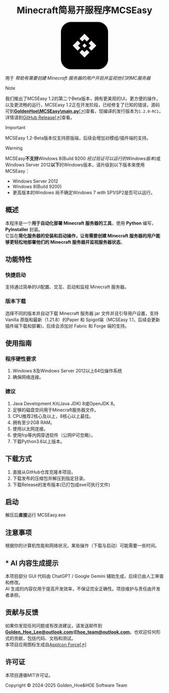 <h1 align="center">Minecraft简易开服程序MCSEasy</h1>

<p align="center">
  <img src="logo.svg" alt="MCSEasy Logo" width="150">
</p>

用于 *帮助有需要创建 Minecraft 服务器的用户开启并监视他们的MC服务器*
> [!NOTE]
> 我们推出了MCSEasy 1.2的第二个Beta版本，拥有更美观的UI，更方便的操作，以及更流畅的运行，MCSEasy 1.2正在开发阶段，已经修复了已知的错误，源码可到[**GoldenHoe\MCSEasy\main.py**[↗]](https://github.com/GoldenHoe/MCSEasy/blob/main/main.py)查看，现编译的发行版本为`1.2.0-RC1`，详情请到[GitHub Release[↗]](https://github.com/GoldenHoe/MCSEasy/releases)查看。

> [!IMPORTANT]
> MCSEasy 1.2-Beta版本仅支持原版端，后续会增加对模组/插件端的支持。

> [!WARNING]
> MCSEasy**不支持**Windows 8(Build 9200 *经过验证可以运行的Windows版本*)或Windows Server 2012**以下**的Windows版本，请升级到以下版本来使用MCSEasy：
> - Windows Server 2012
> - Windows 8(Build 9200)
> - 更高版本的Windows
> 尚不确定Windows 7 with SP1/SP2是否可以运行。

## 概述

本程序是一个**用于自动化部署 Minecraft 服务器的工具**，使用 **Python** 编写，**PyInstaller** 封装。
<br>它旨在**简化服务器的安装和启动操作，让有需要创建 Minecraft 服务器的用户能够更轻松地部署他们的 Minecraft 服务器并监视服务器状态**。

## 功能特性

### 快捷启动
支持通过简单的UI配置、交互、启动和监视 Minecraft 服务器。

### 版本下载
选择不同的版本并自动下载 Minecraft 服务器 jar 文件并且引导用户设置，支持 Vanilla 原版和最新（1.21.8）的Paper 和 Spigot端（MCSEasy 1.1，后续会更新插件端下载和部署)，后续会添加对 Fabric 和 Forge 端的支持。

## 使用指南
### 程序硬性要求
1. Windows 8及Windows Server 2012以上64位操作系统
2. 确保网络连接。

### 建议
1. Java Development Kit(Java JDK) 8或OpenJDK 8。
2. 足够的磁盘空间用于Minecraft服务器文件。
3. CPU推荐2核心及以上，8核心以上最佳。
4. 拥有至少2GB RAM。
5. 使用以太网连接。
6. 使用frp等内网穿透软件（公网IP可忽略）。
7. 下载Python3.6以上版本。

## 下载方式
1. 直接从GitHub仓库克隆本项目。
2. 下载发布的压缩包并解压到指定目录。
3. 下载Release的发布版本(已打包成exe可执行文件)

## 启动

解压后**直接**运行 MCSEasy.exe

## 注意事项

根据你的计算机性能和网络状况，某些操作（下载与启动）可能需要一些时间。

## * AI 内容生成提示

本项目部分 GUI 代码由 ChatGPT / Google Gemini 辅助生成，后续已由人工审查和修改。  
AI 生成的内容仅用于提高开发效率，不保证完全正确性。项目维护与责任由开发者承担。  


## 贡献与反馈

如果你发现任何问题或有改进建议，请发送邮件到**Golden_Hoe_Lee@outlook.com**或**hoe_team@outlook.com**。也欢迎任何形式的贡献，包括代码、文档和测试。  
本项目应用图标生成自[AppIcon Force[↗]](https://zhangyu1818.github.io/appicon-forge/)

## 许可证

本项目遵循MIT许可证。

Copyright © 2024-2025 Golden_Hoe&HOE Software Team

